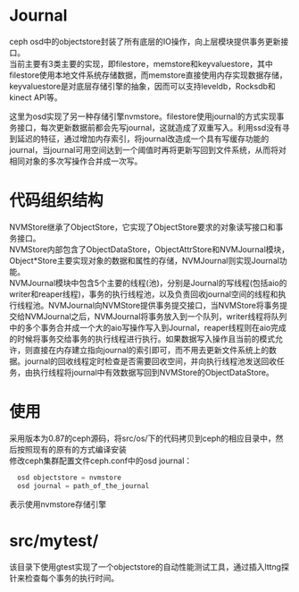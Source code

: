 # Journal
ceph osd中的objectstore封装了所有底层的IO操作，向上层模块提供事务更新接口。<br>
当前主要有3类主要的实现，即filestore，memstore和keyvaluestore，其中filestore使用本地文件系统存储数据，而memstore直接使用内存实现数据存储，keyvaluestore是对底层存储引擎的抽象，因而可以支持leveldb，Rocksdb和kinect API等。<br>

这里为osd实现了另一种存储引擎nvmstore。filestore使用journal的方式实现事务接口，每次更新数据前都会先写journal，这就造成了双重写入。利用ssd没有寻到延迟的特征，通过增加内存索引，将journal改造成一个具有写缓存功能的journal，当journal可用空间达到一个阈值时再将更新写回到文件系统，从而将对相同对象的多次写操作合并成一次写。<br>

# 代码组织结构
  NVMStore继承了ObjectStore，它实现了ObjectStore要求的对象读写接口和事务接口。<br>
  NVMStore内部包含了ObjectDataStore，ObjectAttrStore和NVMJournal模块，Object*Store主要实现对象的数据和属性的存储，NVMJournal则实现Journal功能。<br>
  NVMJournal模块中包含5个主要的线程(池)，分别是Journal的写线程(包括aio的writer和reaper线程)，事务的执行线程池，以及负责回收journal空间的线程和执行线程池。NVMJournal向NVMStore提供事务提交接口，当NVMStore将事务提交给NVMJournal之后，NVMJournal将事务放入到一个队列，writer线程将队列中的多个事务合并成一个大的aio写操作写入到Journal，reaper线程则在aio完成的时候将事务交给事务的执行线程进行执行。如果数据写入操作且当前的模式允许，则直接在内存建立指向journal的索引即可，而不用去更新文件系统上的数据。journal的回收线程定时检查是否需要回收空间，并向执行线程池发送回收任务，由执行线程将journal中有效数据写回到NVMStore的ObjectDataStore。<br>

# 使用
采用版本为0.87的ceph源码，将src/os/下的代码拷贝到ceph的相应目录中，然后按照现有的原有的方式编译安装<br>
修改ceph集群配置文件ceph.conf中的osd journal：<br>
```cpp
  osd objectstore = nvmstore
  osd journal = path_of_the_journal
```
表示使用nvmstore存储引擎<br>

# src/mytest/
该目录下使用gtest实现了一个objectstore的自动性能测试工具，通过插入lttng探针来检查每个事务的执行时间。<br>
